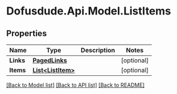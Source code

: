 # Dofusdude.Api.Model.ListItems

## Properties

Name | Type | Description | Notes
------------ | ------------- | ------------- | -------------
**Links** | [**PagedLinks**](PagedLinks.md) |  | [optional] 
**Items** | [**List&lt;ListItem&gt;**](ListItem.md) |  | [optional] 

[[Back to Model list]](../README.md#documentation-for-models) [[Back to API list]](../README.md#documentation-for-api-endpoints) [[Back to README]](../README.md)

